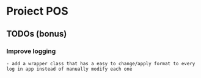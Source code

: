 # Proiect POS

## TODOs (bonus)
### Improve logging 
	- add a wrapper class that has a easy to change/apply format to every log in app instead of manually modify each one